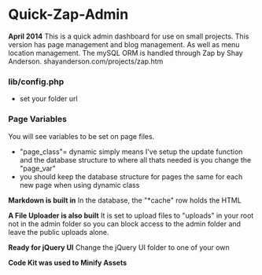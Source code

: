 Quick-Zap-Admin
===============
**April 2014**
This is a quick admin dashboard for use on small projects. This version has page management and blog management. As well as menu location management. The mySQL ORM is handled through Zap by Shay Anderson. shayanderson.com/projects/zap.htm

### lib/config.php
- set your folder url

### Page Variables
You will see variables to be set on page files. 
- "page\_class"= dynamic simply means I've setup the update function and the database structure to where all thats needed is you change the "page\_var"
- you should keep the database structure for pages the same for each new page when using dynamic class

**Markdown is built in**
In the database, the "\*cache" row holds the HTML

**A File Uploader is also built**
It is set to upload files to "uploads" in your root not in the admin folder so you can block access to the admin folder and leave the public uploads alone. 

**Ready for jQuery UI**
Change the jQuery UI folder to one of your own

**Code Kit was used to Minify Assets**

